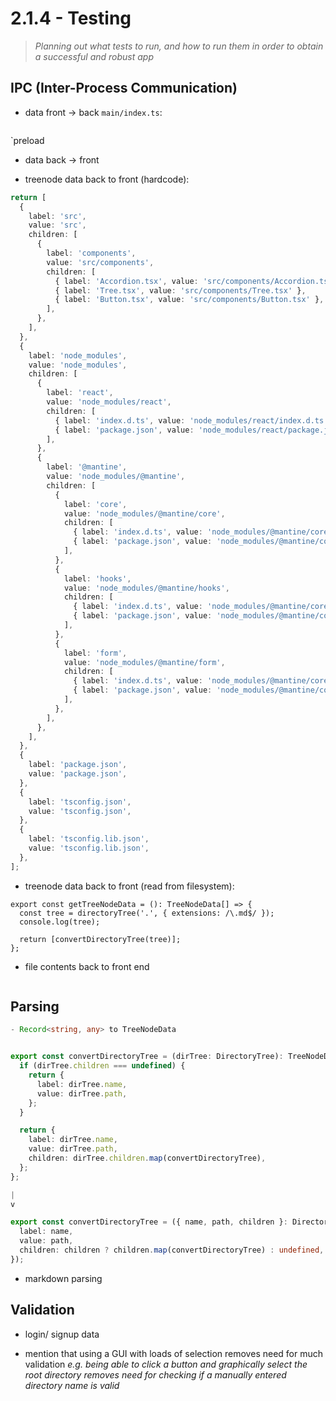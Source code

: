 # 2.1.4 - Testing
> *Planning out what tests to run, and how to run them in order to obtain a successful and robust app*

## IPC (Inter-Process Communication)

- data front -> back
`main/index.ts`:
```ts

```
`preload

- data back -> front

- treenode data back to front (hardcode):
```ts
return [
  {
    label: 'src',
    value: 'src',
    children: [
      {
        label: 'components',
        value: 'src/components',
        children: [
          { label: 'Accordion.tsx', value: 'src/components/Accordion.tsx' },
          { label: 'Tree.tsx', value: 'src/components/Tree.tsx' },
          { label: 'Button.tsx', value: 'src/components/Button.tsx' },
        ],
      },
    ],
  },
  {
    label: 'node_modules',
    value: 'node_modules',
    children: [
      {
        label: 'react',
        value: 'node_modules/react',
        children: [
          { label: 'index.d.ts', value: 'node_modules/react/index.d.ts' },
          { label: 'package.json', value: 'node_modules/react/package.json' },
        ],
      },
      {
        label: '@mantine',
        value: 'node_modules/@mantine',
        children: [
          {
            label: 'core',
            value: 'node_modules/@mantine/core',
            children: [
              { label: 'index.d.ts', value: 'node_modules/@mantine/core/index.d.ts' },
              { label: 'package.json', value: 'node_modules/@mantine/core/package.json' },
            ],
          },
          {
            label: 'hooks',
            value: 'node_modules/@mantine/hooks',
            children: [
              { label: 'index.d.ts', value: 'node_modules/@mantine/core/index.d.ts' },
              { label: 'package.json', value: 'node_modules/@mantine/core/package.json' },
            ],
          },
          {
            label: 'form',
            value: 'node_modules/@mantine/form',
            children: [
              { label: 'index.d.ts', value: 'node_modules/@mantine/core/index.d.ts' },
              { label: 'package.json', value: 'node_modules/@mantine/core/package.json' },
            ],
          },
        ],
      },
    ],
  },
  {
    label: 'package.json',
    value: 'package.json',
  },
  {
    label: 'tsconfig.json',
    value: 'tsconfig.json',
  },
  {
    label: 'tsconfig.lib.json',
    value: 'tsconfig.lib.json',
  },
];
```

- treenode data back to front (read from filesystem):
```tsx
export const getTreeNodeData = (): TreeNodeData[] => {
  const tree = directoryTree('.', { extensions: /\.md$/ });
  console.log(tree);

  return [convertDirectoryTree(tree)];
};
```

- file contents back to front end
```tsx

```

## Parsing

```ts
- Record<string, any> to TreeNodeData


export const convertDirectoryTree = (dirTree: DirectoryTree): TreeNodeData => {
  if (dirTree.children === undefined) {
    return {
      label: dirTree.name,
      value: dirTree.path,
    };
  }

  return {
    label: dirTree.name,
    value: dirTree.path,
    children: dirTree.children.map(convertDirectoryTree),
  };
};

|
v

export const convertDirectoryTree = ({ name, path, children }: DirectoryTree): TreeNodeData => ({
  label: name,
  value: path,
  children: children ? children.map(convertDirectoryTree) : undefined,
});

```

- markdown parsing

## Validation

- login/ signup data

- mention that using a GUI with loads of selection removes need for much validation *e.g. being able to click a button and graphically select the root directory removes need for checking if a manually entered directory name is valid*
